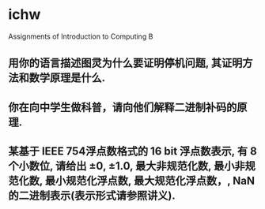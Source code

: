 # ichw
Assignments of Introduction to Computing B
## 用你的语言描述图灵为什么要证明停机问题, 其证明方法和数学原理是什么.
## 你在向中学生做科普，请向他们解释二进制补码的原理.
## 某基于 IEEE 754浮点数格式的 16 bit 浮点数表示, 有 8 个小数位, 请给出 $\pm 0$, ±1.0, 最大非规范化数, 最小非规范化数, 最小规范化浮点数, 最大规范化浮点数，, NaN 的二进制表示(表示形式请参照讲义).
